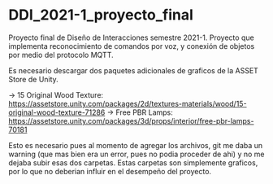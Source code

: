 # DDI_2021-1_proyecto_final
Proyecto final de Diseño de Interacciones semestre 2021-1. Proyecto que implementa reconocimiento de comandos por voz, y conexión de objetos por medio del protocolo MQTT.

Es necesario descargar dos paquetes adicionales de graficos de la ASSET Store de Unity.

-> 15 Original Wood Texture: https://assetstore.unity.com/packages/2d/textures-materials/wood/15-original-wood-texture-71286
-> Free PBR Lamps: https://assetstore.unity.com/packages/3d/props/interior/free-pbr-lamps-70181

Esto es necesario pues al momento de agregar los archivos, git me daba un warning (que mas bien era un error, pues no podia proceder de ahi) y no me dejaba subir esas dos carpetas. Estas carpetas son simplemente graficos, por lo que no deberian influir en el desempeño del proyecto.
